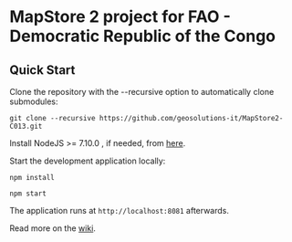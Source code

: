 MapStore 2 project for FAO - Democratic Republic of the Congo
==========

Quick Start
------------

Clone the repository with the --recursive option to automatically clone submodules:

`git clone --recursive https://github.com/geosolutions-it/MapStore2-C013.git`

Install NodeJS >= 7.10.0 , if needed, from [here](https://nodejs.org/en/download/releases/).

Start the development application locally:

`npm install`

`npm start`

The application runs at `http://localhost:8081` afterwards.

Read more on the [wiki](https://github.com/geosolutions-it/MapStore2-C013.git/wiki).
